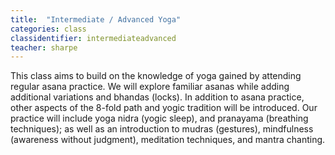 ```yaml
---
title:  "Intermediate / Advanced Yoga"
categories: class
classidentifier: intermediateadvanced
teacher: sharpe
---
```

This class aims to build on the knowledge of yoga gained by attending regular asana practice. We will explore familiar asanas while adding additional variations and bhandas (locks). In addition to asana practice, other aspects of the 8-fold path and yogic tradition will be introduced. Our practice will include yoga nidra (yogic sleep), and pranayama (breathing techniques); as well as an introduction to mudras (gestures), mindfulness (awareness without judgment), meditation techniques, and mantra chanting.
